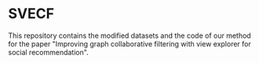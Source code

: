 # SVECF
This repository contains the modified datasets and the code of our method for the paper "Improving graph collaborative filtering with view explorer for social recommendation".

## 
